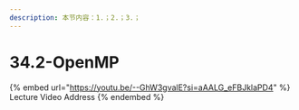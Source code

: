 ```yaml
---
description: 本节内容：1.；2.；3.；
---
```


# 34.2-OpenMP

{% embed url="https://youtu.be/--GhW3gvalE?si=aAALG_eFBJklaPD4" %}
Lecture Video Address
{% endembed %}
